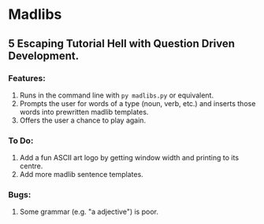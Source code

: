 # Madlibs
## 5 Escaping Tutorial Hell with Question Driven Development.

### Features: 
1. Runs in the command line with ```py madlibs.py``` or equivalent.
2. Prompts the user for words of a type (noun, verb, etc.) and inserts those words into prewritten madlib templates.
3. Offers the user a chance to play again.

### To Do:
1. Add a fun ASCII art logo by getting window width and printing to its centre.
2. Add more madlib sentence templates.

### Bugs:
1. Some grammar (e.g. "a adjective") is poor.
